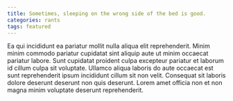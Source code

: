 ```yaml
---
title: Sometimes, sleeping on the wrong side of the bed is good.
categories: rants
tags: featured
---
```


Ea qui incididunt ea pariatur mollit nulla aliqua elit reprehenderit. Minim minim commodo pariatur cupidatat sint aliquip aute ut minim occaecat pariatur labore. Sunt cupidatat proident culpa excepteur pariatur et laborum id cillum culpa sit voluptate. Ullamco aliqua laboris do aute occaecat est sunt reprehenderit ipsum incididunt cillum sit non velit. Consequat sit laboris dolore deserunt deserunt non quis deserunt. Lorem amet officia non et non magna minim voluptate deserunt reprehenderit.